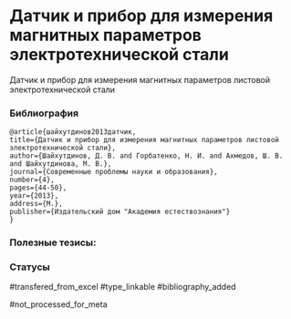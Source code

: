 # Датчик и прибор для измерения магнитных параметров электротехнической стали

Датчик и прибор для измерения магнитных параметров листовой электротехнической стали

### Библиография
```
@article{шайхутдинов2013датчик,
title={Датчик и прибор для измерения магнитных параметров листовой электротехнической стали},
author={Шайхутдинов, Д. В. and Горбатенко, Н. И. and Ахмедов, Ш. В. and Шайхутдинова, М. В.},
journal={Современные проблемы науки и образования},
number={4},
pages={44-50},
year={2013},
address={М.},
publisher={Издательский дом "Академия естествознания"}
}
```

### Полезные тезисы:

### Статусы
#transfered_from_excel 
#type_linkable
#bibliography_added 

#not_processed_for_meta
